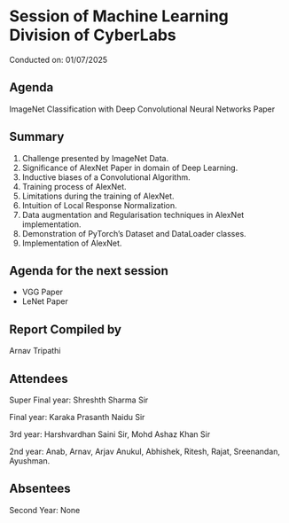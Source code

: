 # Session of Machine Learning Division of CyberLabs
Conducted on: 01/07/2025

## Agenda
ImageNet Classification with Deep Convolutional Neural Networks Paper

## Summary
1. Challenge presented by ImageNet Data.
2. Significance of AlexNet Paper in domain of Deep Learning.
3. Inductive biases of a Convolutional Algorithm.
4. Training process of AlexNet.
5. ⁠Limitations during the training of AlexNet.
6. ⁠Intuition of Local Response Normalization.
7. ⁠Data augmentation and Regularisation techniques in AlexNet implementation.
8. ⁠Demonstration of PyTorch’s Dataset and DataLoader classes.
9. ⁠Implementation of AlexNet.

## Agenda for the next session
* VGG Paper
* LeNet Paper

## Report Compiled by
Arnav Tripathi

## Attendees
Super Final year: Shreshth Sharma Sir

Final year: Karaka Prasanth Naidu Sir

3rd year: Harshvardhan Saini Sir, Mohd Ashaz Khan Sir

2nd year: Anab, Arnav, Arjav Anukul, Abhishek, Ritesh, Rajat, Sreenandan, Ayushman.

## Absentees
Second Year: None

